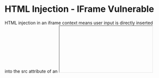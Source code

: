 # HTML Injection - IFrame Vulnerable

HTML injection in an iframe context means user input is directly inserted into the src attribute of an <iframe>, allowing attackers to control what is loaded and rendered within the frame.
If proper validation or sanitization is missing, this can lead to serious security risks such as clickjacking, phishing, and content spoofing.

## Vulnerable Code Review: HTML Injection via IFrame src

- Html-Injection-IFrame.php

       <!DOCTYPE html>
      <html>
      <head>
      <meta charset="utf-8">
      <meta name="viewport" content="width=device-width, initial-scale=1">
      <title>Html Injection IFrame</title>
      </head>
      <body>
      
      <h1>Html Injection IFrame</h1>
      
      <?php
      $url = $_GET['url'];
      ?>
      
      <iframe src="<?php echo $url; ?>" width="800px" height="800px"></iframe>
      
      </body>
      </html>

## Explanation of Vulnerability

The value of $_GET['url'] is inserted directly into the src attribute of the <iframe>.

- An attacker can supply a malicious URL or specially crafted string to:

- Load an untrusted external page inside the iframe (phishing, clickjacking).

- Exploit iframe context or browser vulnerabilities.

- Break out of the attribute or tag context by injecting quotes or tags, leading to further HTML or JavaScript injection.


## Example Malicious URLs

    http://example.com/html-injection-iframe.php?url=https://evil.com
   
  Or inject HTML by closing attributes and adding new ones:

    
    http://example.com/html-injection-iframe.php?url=*%22%20onload=%22alert('XSS')

## Important

✅ Always validate or whitelist URL parameters used in dynamic contexts like iframe src.

- 🚫 Never output untrusted user input directly into HTML attributes or content without proper escaping or validation.

- 💡 Note: You requested the vulnerable code as-is, so no fixes or mitigations have been applied.

# Vulnerable Code Review: HTML Injection IFrame 2

This version uses the POSTed website value without validation, allowing an attacker to send any URL via crafted POST requests—leading to HTML injection risks.

    <!DOCTYPE html>
    <html>
    <head>
    <meta charset="utf-8">
    <meta name="viewport" content="width=device-width, initial-scale=1">
    <title>Html Injection IFrame 2</title>
    </head>
    <body>
    
    <h1>Html Injection IFrame</h1>
    
    <form action="html-injection-iframe2.php" method="POST">
      <label for="cars">Choose a Website:</label>
      <select name="website" id="website">
        <option value="http://192.168.1.45/">localhost</option>
        <option value="https://www.armourinfosec.com/">Armour Infosec</option>
        <option value="https://www.google.com/">Google</option>
        <option value="https://www.facebook.com/">Facebook</option>
      </select>
    <br><br>
    <input type="submit" name="submit" value="Submit">
    </form>
    
    <?php
    if (isset($_POST['submit'])) {
        // Directly assigning user input (POST 'website') to $url without validation
        $url = $_POST['website'];
    }
    ?>
    
    <iframe src="<?php echo $url; ?>" width="800px" height="800px"></iframe>
    
    </body>
    </html>

    
## Vulnerability Details

- The  options suggest users can only choose predefined URLs.

- However, an attacker can craft a POST request with any arbitrary website value.

- This allows attackers to:

    - Control the iframe source URL

    - Redirect victims to malicious sites

    - Cause unexpected behavior

## Example Attack

     http://malicious-site.com

Using a tool like curl or custom form submit, the attacker sets website to this value, and the iframe loads untrusted content.

## Notice

- ⚠️ This code does not validate or whitelist the website POST parameter.

- ✅ To avoid this vulnerability, always validate input server-side or map input to predefined, safe URLs.

    💡 Note: The code remains intentionally vulnerable and has not been fixed here.


## Vulnerable Code Review: HTML Injection IFrame 3

This version limits the iframe source URL to predefined options based on the user's selection, which reduces the risk of arbitrary HTML injection.

- ⚠️ However, the code still echoes the $url variable directly into the iframe src without escaping.
Injection risk still exists if the input is tampered with outside the provided options.


        <!DOCTYPE html>
        <html>
        <head>
        <meta charset="utf-8">
        <meta name="viewport" content="width=device-width, initial-scale=1">
        <title>Html Injection IFrame 2</title>
        </head>
        <body>
        
        <h1>Html Injection IFrame</h1>
        
        <form action="html-injection-iframe3.php" method="POST">
          <label for="cars">Choose a Website:</label>
          <select name="website" id="website">
            <option value="0">localhost</option>
            <option value="1">Armour Infosec</option>
            <option value="2">Google</option>
            <option value="3">Facebook</option>
          </select>
          <br><br>
          <input type="submit" name="submit" value="Submit">
        </form>
        
        <?php
        if (isset($_POST['submit'])) {
            switch ($_POST['website']) {
                case '0':
                    $url = "http://192.168.1.45/";
                    break;
                case '1':
                    $url = "https://www.armourinfosec.com/";
                    break;
                case '2':
                    $url = "https://www.google.com/";
                    break;
                case '3':
                    $url = "https://www.facebook.com/";
                    break;
                default:
                    $url = "http://192.168.1.45/";
                    break;
            }
        }
        ?>
        
        <iframe src="<?php echo $url; ?>" width="800px" height="800px"></iframe>
        
        </body>
        </html>

 ## Security Notes

- URLs are strictly selected using a switch statement on a fixed set of values (0–3).

- Users cannot directly inject arbitrary strings into the iframe source via the form.

- If an attacker manually crafts a POST request with a value not covered by the cases, the default URL http://192.168.1.45/ is loaded (safe fallback).

- The $url value is echoed without escaping, but since it only contains fixed, trusted URLs, the injection risk is minimal.

- This approach uses a basic whitelist model, restricting input to known safe options.

❗ This code remains vulnerable if the whitelist block is changed or bypassed.

## Summary Table
    
    File                          	User Controls src?	            Vulnerable to Arbitrary URL?	       Notes
    html-injection-iframe.php	    Yes (via GET)	                     Yes                             	Most dangerous
    html-injection-iframe2.php	  Yes (via POST)	                  Yes (with crafted POST)         	Hidden risk
    html-injection-iframe3.php  	Menu only	                       No (predefined URLs)	             Safer due to whitelist


